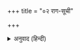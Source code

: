 +++
title = "०२ राग-सूची"

+++


<details><summary>अनुवाद (हिन्दी)</summary>

आसावरी—३—६, ६०-६१  
कान्हरा—२५, ५०-५१  
केदारा—७-८, १४—१७, ५२—५५  
गौरी—९—१३, १९, २३, ५६—५९  
धनाश्री—२६—३१  
नट—२०  
बिलावल—१, २१-२२, २४, ३६—३८  
मलार—१८, ३२, ३९—४९  
ललित—२  
सोरठ—३३—३५
</details>
